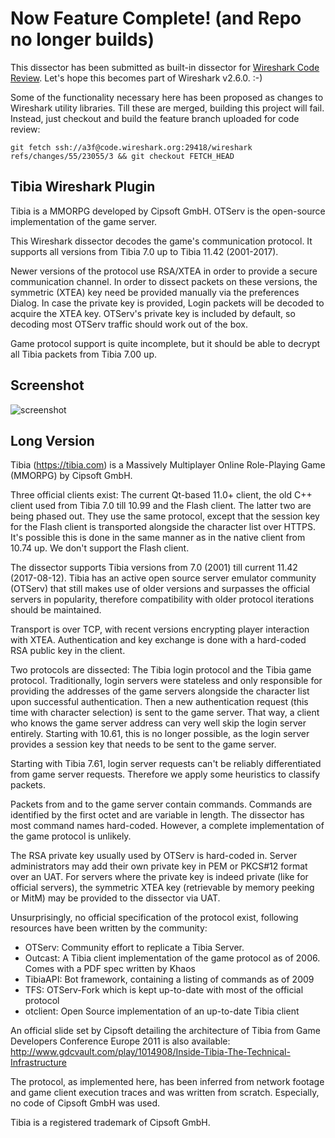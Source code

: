 # Now Feature Complete! (and Repo no longer builds)

This dissector has been submitted as built-in dissector for [Wireshark Code Review](https://code.wireshark.org/review/#/c/23055/). Let's hope this becomes part of Wireshark v2.6.0. :-)

Some of the functionality necessary here has been proposed as changes to Wireshark utility libraries. Till these are merged, building this project will fail. Instead, just checkout and build the feature branch uploaded for code review:

```
git fetch ssh://a3f@code.wireshark.org:29418/wireshark refs/changes/55/23055/3 && git checkout FETCH_HEAD
```

## Tibia Wireshark Plugin

Tibia is a MMORPG developed by Cipsoft GmbH. OTServ is the open-source implementation of the game server.

This Wireshark dissector decodes the game's communication protocol. It supports all versions from Tibia 7.0 up to Tibia 11.42 (2001-2017). 

Newer versions of the protocol use RSA/XTEA in order to provide a secure communication channel. 
In order to dissect packets on these versions, the symmetric (XTEA) key need be provided manually via the preferences Dialog.
In case the private key is provided, Login packets will be decoded to acquire the XTEA key.
OTServ's private key is included by default, so decoding most OTServ traffic should work out of the box.

Game protocol support is quite incomplete, but it should be able to decrypt all Tibia packets from Tibia 7.00 up.

## Screenshot

![screenshot][macos-screenshot]

## Long Version

Tibia (https://tibia.com) is a Massively Multiplayer Online Role-Playing
Game (MMORPG) by Cipsoft GmbH.

Three official clients exist: The current Qt-based 11.0+ client,
the old C++ client used from Tibia 7.0 till 10.99 and the Flash client.
The latter two are being phased out. They use the same protocol,
except that the session key for the Flash client is transported alongside
the character list over HTTPS. It's possible this is done in the same manner
as in the native client from 10.74 up. We don't support the Flash client.

The dissector supports Tibia versions from 7.0 (2001) till current
11.42 (2017-08-12). Tibia has an active open source server emulator
community (OTServ) that still makes use of older versions and surpasses
the official servers in popularity, therefore compatibility with older
protocol iterations should be maintained.

Transport is over TCP, with recent versions encrypting player interaction
with XTEA. Authentication and key exchange is done with a hard-coded
RSA public key in the client.

Two protocols are dissected: The Tibia login protocol and the Tibia game
protocol. Traditionally, login servers were stateless and only responsible
for providing the addresses of the game servers alongside the character
list upon successful authentication. Then a new authentication request
(this time with character selection) is sent to the game server.
That way, a client who knows the game server address can very well skip
the login server entirely. Starting with 10.61, this is no longer possible,
as the login server provides a session key that needs to be sent to the
game server.

Starting with Tibia 7.61, login server requests can't be reliably
differentiated from game server requests. Therefore we apply some heuristics
to classify packets.

Packets from and to the game server contain commands. Commands are
identified by the first octet and are variable in length. The dissector has
most command names hard-coded. However, a complete implementation of the
game protocol is unlikely.

The RSA private key usually used by OTServ is hard-coded in. Server
administrators may add their own private key in PEM or PKCS#12 format over
an UAT. For servers where the private key is indeed private (like
for official servers), the symmetric XTEA key (retrievable by memory
peeking or MitM) may be provided to the dissector via UAT.

Unsurprisingly, no official specification of the protocol exist, following
resources have been written by the community:

- OTServ: Community effort to replicate a Tibia Server.
- Outcast: A Tibia client implementation of the game protocol as of 2006.
           Comes with a PDF spec written by Khaos
- TibiaAPI: Bot framework, containing a listing of commands as of 2009
- TFS: OTServ-Fork which is kept up-to-date with most of the official protocol
- otclient: Open Source implementation of an up-to-date Tibia client

An official slide set by Cipsoft detailing the architecture of Tibia
from Game Developers Conference Europe 2011 is also available:
http://www.gdcvault.com/play/1014908/Inside-Tibia-The-Technical-Infrastructure

The protocol, as implemented here, has been inferred from network footage
and game client execution traces and was written from scratch. Especially,
no code of Cipsoft GmbH was used.

Tibia is a registered trademark of Cipsoft GmbH.

[macos-screenshot]: https://github.com/a3f/Bowdlator/blob/master/screenshot.png

